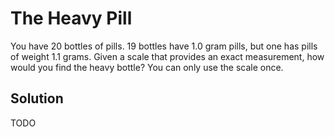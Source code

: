 # The Heavy Pill
You have 20 bottles of pills. 19 bottles have 1.0 gram pills, but one has pills of weight
1.1 grams. Given a scale that provides an exact measurement, how would you find the heavy
bottle? You can only use the scale once.

## Solution
TODO
